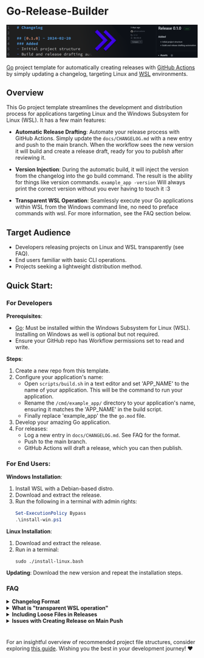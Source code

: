 # Go-Release-Builder

![banner image](docs/Assets/banner.png)

[Go](https://go.dev/) project template for automatically creating releases with [GitHub Actions](https://docs.github.com/en/actions) by simply updating a changelog, targeting Linux and [WSL](https://learn.microsoft.com/en-us/windows/wsl/install) environments.

## Overview

This Go project template streamlines the development and distribution process for applications targeting Linux and the Windows Subsystem for Linux (WSL). It has a few main features:

- **Automatic Release Drafting**: Automate your release process with GitHub Actions. Simply update the `docs/CHANGELOG.md` with a new entry and push to the main branch. When the workflow sees the new version it will build and create a release draft, ready for you to publish after reviewing it.

- **Version Injection**: During the automatic build, it will inject the version from the changelog into the go build command. The result is the ability for things like version commands. `example_app -version` Will always print the correct version without you ever having to touch it :3

- **Transparent WSL Operation**: Seamlessly execute your Go applications within WSL from the Windows command line, no need to preface commands with wsl. For more information, see the FAQ section below.

## Target Audience
- Developers releasing projects on Linux and WSL transparently (see FAQ).
- End users familiar with basic CLI operations.
- Projects seeking a lightweight distribution method.

## Quick Start:

### For Developers

**Prerequisites**:
- [Go](https://go.dev/): Must be installed within the Windows Subsystem for Linux (WSL). Installing on Windows as well is optional but not required.
- Ensure your GitHub repo has Workflow permissions set to read and write.

**Steps**:

1. Create a new repo from this template.
2. Configure your application's name:
    - Open `scripts/build.sh` in a text editor and set 'APP_NAME' to the name of your application. This will be the command to run your application.
    - Rename the `/cmd/example_app/` directory to your application's name, ensuring it matches the 'APP_NAME' in the build script.
    - Finally replace 'example_app' the the `go.mod` file.
3. Develop your amazing Go application.
4. For releases:
    - Log a new entry in `docs/CHANGELOG.md`. See FAQ for the format.
    - Push to the main branch.
    - GitHub Actions will draft a release, which you can then publish.

### For End Users:

**Windows Installation**:
1. Install WSL with a Debian-based distro.
2. Download and extract the release.
3. Run the following in a terminal with admin rights:
    ```powershell
    Set-ExecutionPolicy Bypass
    .\install-win.ps1
    ```

**Linux Installation**:
1. Download and extract the release.
2. Run in a terminal:
    ```shell
    sudo ./install-linux.bash
    ```

**Updating**: Download the new version and repeat the installation steps.

### FAQ

<details>
<summary><b>Changelog Format</b></summary>

The release process hinges on the updates you make to the `docs/CHANGELOG.md`. Here’s a quick guide:

1. **Adding a Release Entry**:
    - When you're ready for a new release, add an entry to `docs/CHANGELOG.md` in this format:

```md
## [Version] - YYYY-MM-DD
Everything between version lines is considered the description.
```

2. **Triggering the Release**:
    - A push to the main branch with a new entry in `docs/CHANGELOG.md` triggers our GitHub Actions. It looks for the latest version entry. If it's new, it initiates the release process.

3. **Draft Release Creation**:
    - The action creates a draft release using the version and description from your entry. This draft is not public until you review and publish it.

4. **Tag Application**:
    - Publishing the draft automatically creates and applies a tag with the version to your repository. This finalizes the release.

Remember, the release automation relies on the exact format of the `docs/CHANGELOG.md` entry. Ensure your version and date are correctly formatted to smoothly run the process.

</details>

<details>
<summary><b>What is "transparent WSL operation"</b></summary>

This template enables execution of your Go application within WSL without needing to prefix the command with `wsl`. A ps1 script under the same name as your app is placed in the Windows system path, it runs your app using WSL in the the cwd, passing along any args given, allowing users to run the application as if it were a native Windows command.

For example, instead of using:
```powershell
wsl example_app --arg
```
Users can simply type:
```powershell
example_app --arg
```

This allows for the magical experience of Linux-only CLI tools within the Windows environment.
</details>

<details>
  <summary><b>Including Loose Files in Releases</b></summary>
  
  The current workflow and install scripts are designed to handle a single binary file. It's possible to modify them to include additional files or directories with minimal effort, but I don't recommended it. Instead, consider utilizing the amazing [`go:embed`](https://pkg.go.dev/embed) package from the Go standard library.
</details>

<details>
<summary><b>Issues with Creating Release on Main Push</b></summary>

Problem: The GitHub Action fails when pushing to main, with an error about creating the release.

Solution: Check your repository settings. Go to Settings -> Actions -> General -> Workflow permissions and ensure it's set to 'Read and write permissions'.
</details>

#

For an insightful overview of recommended project file structures, consider exploring [this guide](https://github.com/golang-standards/project-layout). Wishing you the best in your development journey! ❤️

<!-- Remember your code is more than just syntax; it's a testament to your journey. Whether it's your first line or your millionth, know that your dedication shapes the future. I'm proud of you, never give up on your dreams. Keep pushing, keep creating, and always, always keep believing in yourself. -->
